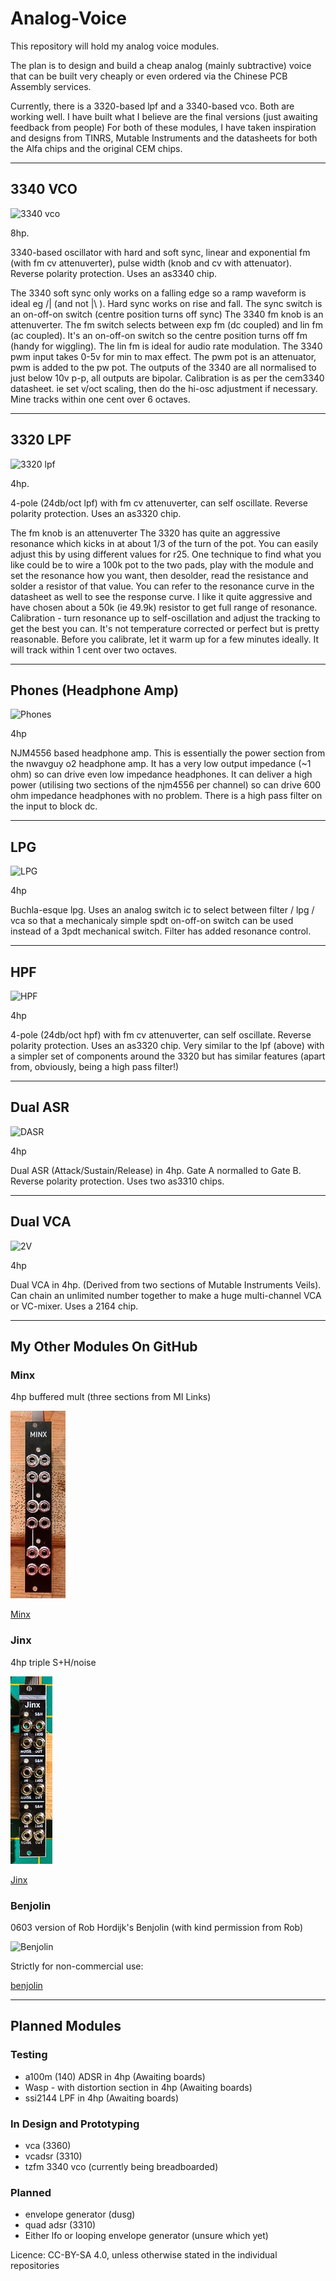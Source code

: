 # Analog-Voice


This repository will hold my analog voice modules.

The plan is to design and build a cheap analog (mainly subtractive) voice that can be built very cheaply or even
ordered via the Chinese PCB Assembly services.

Currently, there is a 3320-based lpf and a 3340-based vco.
Both are working well. I have built what I believe are the final versions (just awaiting feedback from people)
For both of these modules, I have taken inspiration and designs from TINRS, Mutable Instruments and the datasheets for both the Alfa chips and the original CEM chips.

- - - -

## 3340 VCO ##

![3340 vco](https://github.com/forestcaver/Analog-Voice/blob/master/3340_vco.jpg)

8hp.

3340-based oscillator with hard and soft sync, linear and exponential fm (with fm cv attenuverter), pulse width (knob and cv with attenuator). Reverse polarity protection. Uses an as3340 chip.

The 3340 soft sync only works on a falling edge so a ramp waveform is ideal eg /| (and not |\ ). Hard sync works on rise and fall. The sync switch is an on-off-on switch (centre position turns off sync)
The 3340 fm knob is an attenuverter. The fm switch selects between exp fm (dc coupled) and lin fm (ac coupled). It's an on-off-on switch so the centre position turns off fm (handy for wiggling). The lin fm is ideal for audio rate modulation.
The 3340 pwm input takes 0-5v for min to max effect. The pwm pot is an attenuator, pwm is added to the pw pot.
The outputs of the 3340 are all normalised to just below 10v p-p, all outputs are bipolar.
Calibration is as per the cem3340 datasheet. ie set v/oct scaling, then do the hi-osc adjustment if necessary.
Mine tracks within one cent over 6 octaves.

- - - -

## 3320 LPF ##

![3320 lpf](https://github.com/forestcaver/Analog-Voice/blob/master/3320_lpf.jpg)

4hp.

4-pole (24db/oct lpf) with fm cv attenuverter, can self oscillate. Reverse polarity protection. Uses an as3320 chip.

The fm knob is an attenuverter
The 3320 has quite an aggressive resonance which kicks in at about 1/3 of the turn of the pot. You can easily adjust this by using different values for r25. One technique to find what you like could be to wire a 100k pot to the two pads, play with the module and set the resonance how you want, then desolder, read the resistance and solder a resistor of that value. You can refer to the resonance curve in the datasheet as well to see the response curve. I like it quite aggressive and have chosen about a 50k (ie 49.9k) resistor to get full range of resonance.
Calibration - turn resonance up to self-oscillation and adjust the tracking to get the best you can. It's not temperature corrected or perfect but is pretty reasonable. Before you calibrate, let it warm up for a few minutes ideally. It will track within 1 cent over two octaves.

- - - -

## Phones (Headphone Amp) ##

![Phones](https://github.com/forestcaver/Analog-Voice/blob/master/AJH_Phones.jpg)

4hp

NJM4556 based headphone amp. This is essentially the power section from the nwavguy o2 headphone amp. It has
a very low output impedance (~1 ohm) so can drive even low impedance headphones. It can deliver a high power
(utilising two sections of the njm4556 per channel) so can drive 600 ohm impedance headphones with no problem.
There is a high pass filter on the input to block dc.

- - - -

## LPG ##

![LPG](https://github.com/forestcaver/Analog-Voice/blob/master/AJH_lpg.jpg)

4hp

Buchla-esque lpg. Uses an analog switch ic to select between filter / lpg / vca so that a mechanicaly
simple spdt on-off-on switch can be used instead of a 3pdt mechanical switch. Filter has added resonance control.

- - - -

## HPF ##

![HPF](https://github.com/forestcaver/Analog-Voice/blob/master/3320_hpf.jpg)

4hp

4-pole (24db/oct hpf) with fm cv attenuverter, can self oscillate. Reverse polarity protection. Uses an as3320 chip.
Very similar to the lpf (above) with a simpler set of components around the 3320 but has similar features (apart from,
obviously, being a high pass filter!)

- - - -

## Dual ASR ##

![DASR](https://github.com/forestcaver/Analog-Voice/blob/master/AJH_ASR_01.jpg)

4hp

Dual ASR (Attack/Sustain/Release) in 4hp. Gate A normalled to Gate B. Reverse polarity protection. Uses two as3310 chips.

- - - -

## Dual VCA ##

![2V](https://github.com/forestcaver/Analog-Voice/blob/master/013-modular_ajh_vca1.jpg)

4hp

Dual VCA in 4hp. (Derived from two sections of Mutable Instruments Veils). Can chain an unlimited number together to make a huge multi-channel VCA or VC-mixer. Uses a 2164 chip.

- - - -

## My Other Modules On GitHub ##

### Minx ###

4hp buffered mult (three sections from MI Links)

![minx](https://github.com/forestcaver/Minx_AJH/blob/master/minx_01.jpg)

[Minx](https://github.com/forestcaver/Minx_AJH "Minx_AJH")

### Jinx ###

4hp triple S+H/noise

![jinx](https://github.com/forestcaver/Jinx/blob/master/jinx_01.jpg)

[Jinx](https://github.com/forestcaver/Jinx "Jinx")

### Benjolin ###

0603 version of Rob Hordijk's Benjolin (with kind permission from Rob)

![Benjolin](https://github.com/forestcaver/Benjolin/blob/master/569-modular_benjolin.jpg)

Strictly for non-commercial use:

[benjolin](https://github.com/forestcaver/Benjolin "Benjolin")

- - - -

## Planned Modules ##
### Testing ###
- a100m (140) ADSR in 4hp (Awaiting boards)
- Wasp - with distortion section in 4hp (Awaiting boards)
- ssi2144 LPF in 4hp (Awaiting boards)

### In Design and Prototyping ###
- vca (3360)
- vcadsr (3310)
- tzfm 3340 vco (currently being breadboarded)

### Planned ###
- envelope generator (dusg)
- quad adsr (3310)
- Either lfo or looping envelope generator (unsure which yet)


Licence: CC-BY-SA 4.0, unless otherwise stated in the individual repositories
